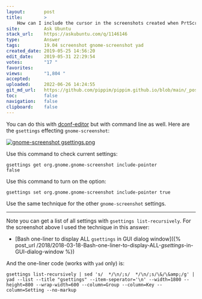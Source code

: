 ```yaml
---
layout:       post
title:        >
    How can I include the cursor in the screenshots created when PrtScr is pressed?
site:         Ask Ubuntu
stack_url:    https://askubuntu.com/q/1146146
type:         Answer
tags:         19.04 screenshot gnome-screenshot yad
created_date: 2019-05-25 14:56:20
edit_date:    2019-05-31 22:29:54
votes:        "17 "
favorites:    
views:        "1,804 "
accepted:     
uploaded:     2022-06-26 14:24:55
git_md_url:   https://github.com/pippim/pippim.github.io/blob/main/_posts/2019/2019-05-25-How-can-I-include-the-cursor-in-the-screenshots-created-when-PrtScr-is-pressed_.md
toc:          false
navigation:   false
clipboard:    false
---
```


You can do this with [dconf-editor][1] but with command line as well. Here are the `gsettings` effecting `gnome-screenshot`:

[![gnome-screenshot gsettings.png][2]][2]

Use this command to check current settings:

``` 
gsettings get org.gnome.gnome-screenshot include-pointer
false
```

Use this command to turn on the option:

``` 
gsettings set org.gnome.gnome-screenshot include-pointer true
```

Use the same technique for the other `gnome-screenshot` settings.


----------

Note you can get a list of all settings with `gsettings list-recursively`. For the screenshot above I used the technique in this answer:

- [Bash one-liner to display ALL `gsettings` in GUI dialog window]({% post_url /2018/2018-03-18-Bash-one-liner-to-display-ALL-_gsettings_-in-GUI-dialog-window %})

And the one-liner code (works with `yad` only) is:

``` 
gsettings list-recursively | sed 's/  */\n/;s/  */\n/;s/\&/\&amp;/g' | yad --list --title "gsettings" --item-seperator='\n' --width=1800 --height=800 --wrap-width=600 --column=Group --column=Key --column=Setting --no-markup
```

  [1]: https://www.linuxhelp.com/how-to-install-dconf-editor-on-ubuntu-18-04
  [2]: https://i.stack.imgur.com/ygMnZ.png
